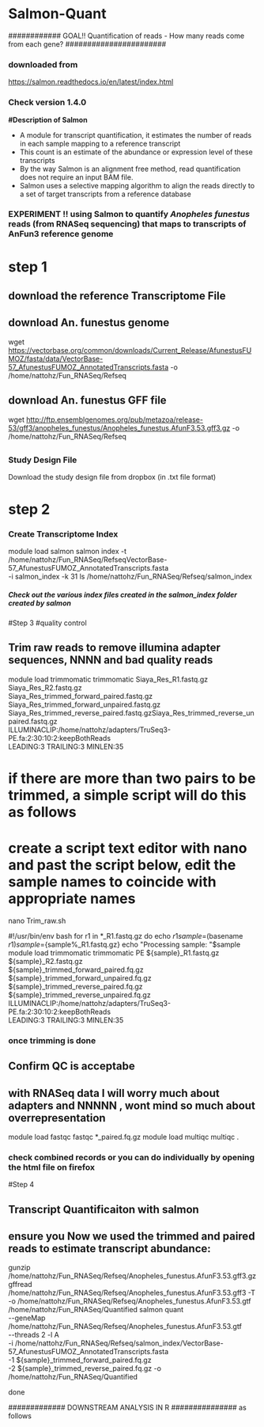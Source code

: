 # Salmon-Quant
############ GOAL!!  Quantification of reads - How many reads come from each gene? #######################
### downloaded from
https://salmon.readthedocs.io/en/latest/index.html
### Check version 1.4.0
**#Description of Salmon**
 - A module for transcript quantification, it estimates the number of reads in each sample mapping to a reference transcript
- This count is an estimate of the abundance or expression level of these transcripts
- By the way Salmon is an alignment free method, read quantification does not require an input BAM file. 
- Salmon uses a selective mapping algorithm to align the reads directly to a set of target transcripts from a reference database

### EXPERIMENT !!  **using Salmon to quantify _Anopheles funestus_ reads (from RNASeq sequencing) that maps to transcripts of AnFun3 reference genome** #################

# step 1
## download the reference Transcriptome File
## download An. funestus genome
wget https://vectorbase.org/common/downloads/Current_Release/AfunestusFUMOZ/fasta/data/VectorBase-57_AfunestusFUMOZ_AnnotatedTranscripts.fasta -o /home/nattohz/Fun_RNASeq/Refseq
## download An. funestus  GFF file
wget http://ftp.ensemblgenomes.org/pub/metazoa/release-53/gff3/anopheles_funestus/Anopheles_funestus.AfunF3.53.gff3.gz -o /home/nattohz/Fun_RNASeq/Refseq
##

### Study Design File
Download the study design file from dropbox (in .txt file format)

# step 2
### Create Transcriptome Index
module load salmon
salmon index -t /home/nattohz/Fun_RNASeq/RefseqVectorBase-57_AfunestusFUMOZ_AnnotatedTranscripts.fasta \
    -i salmon_index -k 31
 ls /home/nattohz/Fun_RNASeq/Refseq/salmon_index
##### Check out the various index files created in the salmon_index folder created by salmon
#Step 3
#quality control
## Trim raw reads to remove illumina adapter sequences, NNNN and bad quality reads
module load trimmomatic
trimmomatic Siaya_Res_R1.fastq.gz Siaya_Res_R2.fastq.gz \
 Siaya_Res_trimmed_forward_paired.fastq.gz Siaya_Res_trimmed_forward_unpaired.fastq.gz \
 Siaya_Res_trimmed_reverse_paired.fastq.gzSiaya_Res_trimmed_reverse_unpaired.fastq.gz \
 ILLUMINACLIP:/home/nattohz/adapters/TruSeq3-PE.fa:2:30:10:2:keepBothReads \
 LEADING:3 TRAILING:3 MINLEN:35
 
 # if there are more than two pairs to be trimmed, a simple script will do this as follows
 # create a script text editor with nano and past the script below, edit the sample names to coincide with appropriate names
 nano Trim_raw.sh
 
 #!/usr/bin/env bash
 for r1 in *_R1.fastq.gz
do
  echo $r1
  sample=$(basename $r1)
  sample=${sample%_R1.fastq.gz}
  echo "Processing sample: "$sample
 module load trimmomatic
trimmomatic PE ${sample}_R1.fastq.gz ${sample}_R2.fastq.gz \
 ${sample}_trimmed_forward_paired.fq.gz ${sample}_trimmed_forward_unpaired.fq.gz \
 ${sample}_trimmed_reverse_paired.fq.gz ${sample}_trimmed_reverse_unpaired.fq.gz \
 ILLUMINACLIP:/home/nattohz/adapters/TruSeq3-PE.fa:2:30:10:2:keepBothReads \
 LEADING:3 TRAILING:3 MINLEN:35
 
 ### once trimming is done 
 ## Confirm QC is acceptabe
 ## with RNASeq data I will worry much about adapters and NNNNN , wont mind so much about overrepresentation 
 module load fastqc
 fastqc *_paired.fq.gz
 module load multiqc
 multiqc .
 ### check combined records or you can do individually by opening the html file on firefox
 
 #Step 4
## Transcript Quantificaiton with salmon
## ensure you Now we used the trimmed and paired reads to estimate transcript abundance:

gunzip /home/nattohz/Fun_RNASeq/Refseq/Anopheles_funestus.AfunF3.53.gff3.gz
gffread /home/nattohz/Fun_RNASeq/Refseq/Anopheles_funestus.AfunF3.53.gff3 -T -o /home/nattohz/Fun_RNASeq/Refseq/Anopheles_funestus.AfunF3.53.gtf
/home/nattohz/Fun_RNASeq/Quantified
salmon quant \
 --geneMap /home/nattohz/Fun_RNASeq/Refseq/Anopheles_funestus.AfunF3.53.gtf \
 --threads 2 -l A \
 -i /home/nattohz/Fun_RNASeq/Refseq/salmon_index/VectorBase-57_AfunestusFUMOZ_AnnotatedTranscripts.fasta \
 -1 ${sample}_trimmed_forward_paired.fq.gz \
 -2 ${sample}_trimmed_reverse_paired.fq.gz -o /home/nattohz/Fun_RNASeq/Quantified
 
done
 
#############  DOWNSTREAM ANALYSIS IN R ############### as follows














